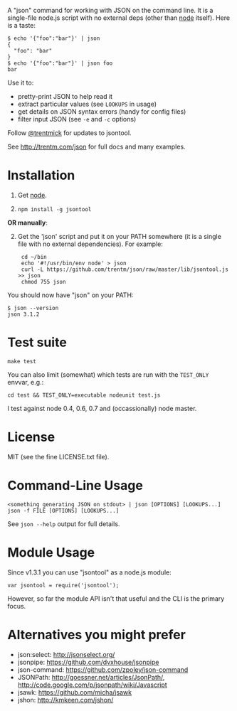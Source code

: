 A "json" command for working with JSON on the command line. It is a
single-file node.js script with no external deps (other than
[node](https://github.com/joyent/node) itself). Here is a taste:

    $ echo '{"foo":"bar"}' | json
    {
      "foo": "bar"
    }
    $ echo '{"foo":"bar"}' | json foo
    bar

Use it to:

- pretty-print JSON to help read it
- extract particular values (see `LOOKUPS` in usage)
- get details on JSON syntax errors (handy for config files)
- filter input JSON (see `-e` and `-c` options)

Follow <a href="https://twitter.com/intent/user?screen_name=trentmick" target="_blank">@trentmick</a>
for updates to jsontool.

See <http://trentm.com/json> for full docs and many examples.


# Installation

1. Get [node](http://nodejs.org).

2. `npm install -g jsontool`

**OR manually**:

2. Get the 'json' script and put it on your PATH somewhere (it is a single file
   with no external dependencies). For example:

        cd ~/bin
        echo '#!/usr/bin/env node' > json
        curl -L https://github.com/trentm/json/raw/master/lib/jsontool.js >> json
        chmod 755 json

You should now have "json" on your PATH:

    $ json --version
    json 3.1.2


# Test suite

    make test

You can also limit (somewhat) which tests are run with the `TEST_ONLY` envvar,
e.g.:

    cd test && TEST_ONLY=executable nodeunit test.js

I test against node 0.4, 0.6, 0.7 and (occassionally) node master.


# License

MIT (see the fine LICENSE.txt file).


# Command-Line Usage

    <something generating JSON on stdout> | json [OPTIONS] [LOOKUPS...]
    json -f FILE [OPTIONS] [LOOKUPS...]

See `json --help` output for full details.



# Module Usage

Since v1.3.1 you can use "jsontool" as a node.js module:

    var jsontool = require('jsontool');

However, so far the module API isn't that useful and the CLI is the primary
focus.


# Alternatives you might prefer

- json:select: <http://jsonselect.org/>
- jsonpipe: <https://github.com/dvxhouse/jsonpipe>
- json-command: <https://github.com/zpoley/json-command>
- JSONPath: <http://goessner.net/articles/JsonPath/>, <http://code.google.com/p/jsonpath/wiki/Javascript>
- jsawk: <https://github.com/micha/jsawk>
- jshon: <http://kmkeen.com/jshon/>
